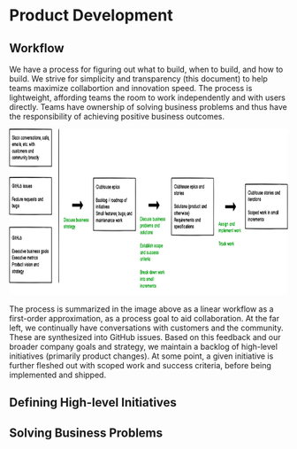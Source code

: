 # Product Development


## Workflow
We have a process for figuring out what to build, when to build, and how to build. We strive for simplicity and transparency (this document) to help teams maximize collabortion and innovation speed. The process is lightweight, affording teams the room to work independently and with users directly. Teams have ownership of solving business problems and thus have the responsibility of achieving positive business outcomes.

<img src="images/workflow.png" height="300" />

The process is summarized in the image above as a linear workflow as a first-order approximation, as a process goal to aid collaboration. At the far left, we continually have conversations with customers and the community. These are synthesized into GitHub issues. Based on this feedback and our broader company goals and strategy, we maintain a backlog of high-level initiatives (primarily product changes). At some point, a given initiative is further fleshed out with scoped work and success criteria, before being implemented and shipped.

## Defining High-level Initiatives



## Solving Business Problems
